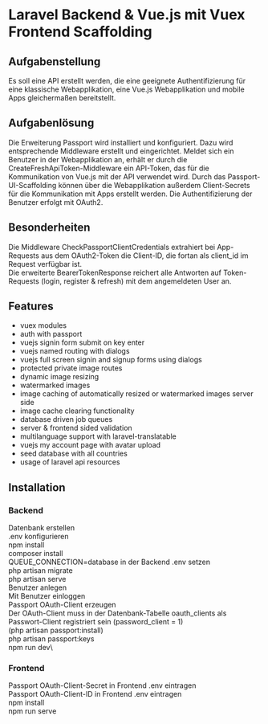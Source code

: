 # Laravel Backend & Vue.js mit Vuex Frontend Scaffolding

## Aufgabenstellung
Es soll eine API erstellt werden, die eine geeignete Authentifizierung für eine klassische Webapplikation, eine Vue.js Webapplikation und mobile Apps gleichermaßen bereitstellt.

## Aufgabenlösung
Die Erweiterung Passport wird installiert und konfiguriert. Dazu wird entsprechende Middleware erstellt und eingerichtet. Meldet sich ein Benutzer in der Webapplikation an, erhält er durch die CreateFreshApiToken-Middleware ein API-Token, das für die Kommunikation von Vue.js mit der API verwendet wird. Durch das Passport-UI-Scaffolding können über die Webapplikation außerdem Client-Secrets für die Kommunikation mit Apps erstellt werden. Die Authentifizierung der Benutzer erfolgt mit OAuth2.

## Besonderheiten
Die Middleware CheckPassportClientCredentials extrahiert bei App-Requests aus dem OAuth2-Token die Client-ID, die fortan als client_id im Request verfügbar ist.\
Die erweiterte BearerTokenResponse reichert alle Antworten auf Token-Requests (login, register & refresh) mit dem angemeldeten User an.


## Features
 - vuex modules
 - auth with passport
 - vuejs signin form submit on key enter
 - vuejs named routing with dialogs
 - vuejs full screen signin and signup forms using dialogs
 - protected private image routes
 - dynamic image resizing
 - watermarked images
 - image caching of automatically resized or watermarked images server side
 - image cache clearing functionality
 - database driven job queues
 - server & frontend sided validation
 - multilanguage support with laravel-translatable
 - vuejs my account page with avatar upload
 - seed database with all countries
 - usage of laravel api resources

## Installation

### Backend

Datenbank erstellen\
.env konfigurieren\
npm install\
composer install\
QUEUE_CONNECTION=database in der Backend .env setzen\
php artisan migrate\
php artisan serve\
Benutzer anlegen\
Mit Benutzer einloggen\
Passport OAuth-Client erzeugen\
Der OAuth-Client muss in der Datenbank-Tabelle oauth_clients als Passwort-Client registriert sein (password_client = 1)\
(php artisan passport:install)\
php artisan passport:keys\
npm run dev\

### Frontend

Passport OAuth-Client-Secret in Frontend .env eintragen\
Passport OAuth-Client-ID in Frontend .env eintragen\
npm install\
npm run serve

